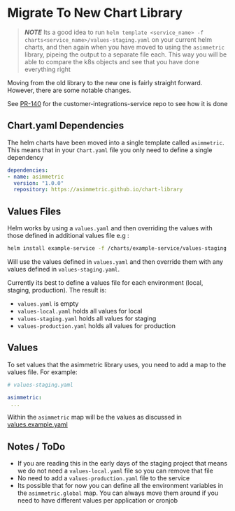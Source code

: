 # Migrate To New Chart Library

> **_NOTE_** Its a good idea to run `helm template <service_name> -f charts<service_name>/values-staging.yaml` on your current helm charts, and then again when you have moved to using the `asimmetric` library, pipeing the output to a separate file each. This way you will be able to compare the k8s objects and see that you have done everything right

Moving from the old library to the new one is fairly straight forward. However, there are some notable changes.

See [PR-140](https://github.com/Asimmetric/customer-integrations-service/pull/140) for the customer-integrations-service repo to see how it is done

## Chart.yaml Dependencies

The helm charts have been moved into a single template called `asimmetric`. This means that in your `Chart.yaml` file you only need to define a single dependency

```yaml
dependencies:
- name: asimmetric
  version: "1.0.0"
  repository: https://asimmetric.github.io/chart-library
```

## Values Files

Helm works by using a `values.yaml` and then overriding the values with those defined in additional values file e.g :

```sh
helm install example-service -f /charts/example-service/values-staging.yaml
```

Will use the values defined in `values.yaml` and then override them with any values defined in `values-staging.yaml`.

Currently its best to define a values file for each environment (local, staging, production). The result is:

- `values.yaml` is empty
- `values-local.yaml` holds all values for local
- `values-staging.yaml` holds all values for staging
- `values-production.yaml` holds all values for production

## Values

To set values that the asimmetric library uses, you need to add a map to the values file. For example:

``` yaml
# values-staging.yaml

asimmetric:
 ...
```

Within the `asimmetric` map will be the values as discussed in [values.example.yaml](https://github.com/Asimmetric/chart-library/blob/main/examples/asimmetric-example/values.example.yaml)

## Notes / ToDo

- If you are reading this in the early days of the staging project that means we do not need a `values-local.yaml` file so you can remove that file
- No need to add a `values-production.yaml` file to the service
- Its possible that for now you can define all the environment variables in the `asimmetric.global` map. You can always move them around if you need to have different values per application or cronjob
